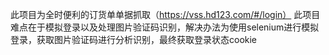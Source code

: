 此项目为全时便利的订货单单据抓取（https://vss.hd123.com/#/login）
此项目难点在于模拟登录以及处理图片验证码识别，解决办法为使用selenium进行模拟登录，获取图片验证码进行分析识别，最终获取登录状态cookie
